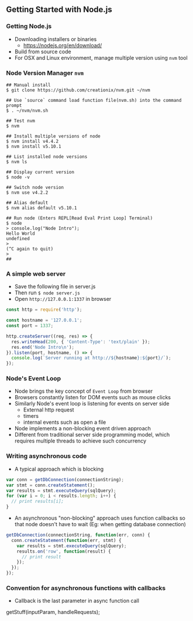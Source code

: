 ## Getting Started with Node.js

### Getting Node.js
- Downloading installers or binaries
  - https://nodejs.org/en/download/
- Build from source code
- For OSX and Linux environment, manage multiple version using `nvm` tool

### Node Version Manager `nvm`
```shell
## Manual install
$ git clone https://github.com/creationix/nvm.git ~/nvm

## Use `source` command load function file(nvm.sh) into the command prompt
$ . ~/nvm/nvm.sh

## Test nvm
$ nvm

## Install multiple versions of node
$ nvm install v4.4.2
$ nvm install v5.10.1

## List installed node versions
$ nvm ls

## Display current version
$ node -v

## Switch node version
$ nvm use v4.2.2

## Alias default
$ nvm alias default v5.10.1

## Run node (Enters REPL[Read Eval Print Loop] Terminal)
$ node
> console.log("Node Intro");
Hello World
undefined
>
(^C again to quit)
>
##
```

### A simple web server
- Save the following file in server.js
- Then run `$ node server.js`
- Open `http://127.0.0.1:1337` in browser

```js
const http = require('http');

const hostname = '127.0.0.1';
const port = 1337;

http.createServer((req, res) => {
  res.writeHead(200, { 'Content-Type': 'text/plain' });
  res.end('Node Intro\n');
}).listen(port, hostname, () => {
  console.log(`Server running at http://${hostname}:${port}/`);
});
```
### Node's Event Loop
- Node brings the key concept of `Event Loop` from browser
- Browsers constantly listen for DOM events such as mouse clicks
- Similarly Node's event loop is listening for events on server side
  - External http request
  - timers
  - internal events such as open a file
- Node implements a non-blocking event driven approach
- Different from traditional server side programming model, which requires multiple threads to achieve such concurrency

### Writing asynchronous code

- A typical approach which is blocking
```js
var conn = getDbConnection(connectionString);
var stmt = conn.createStatement();
var results = stmt.executeQuery(sqlQuery);
for (var i = 0; i < results.length; i++) {
  // print results[i];
}
```

- An asynchronous "non-blocking" approach uses function callbacks so that node doesn't have to wait (Eg: when getting database connection)
```js
getDbConnection(connectionString, function(err, conn) {
  conn.createStatement(function(err, stmt) {
    var results = stmt.executeQuery(sqlQuery);
    results.on('row', function(result) {
      // print result
    });
  });
});
```

### Convention for asynchronous functions with callbacks
- Callback is the last parameter in async function call


getStuff(inputParam, handleRequests);
